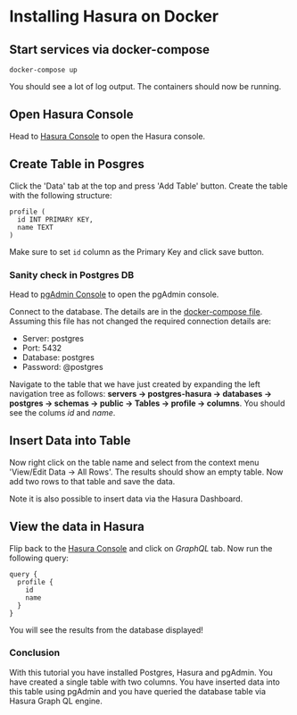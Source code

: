 # Installing Hasura on Docker

## Start services via docker-compose

```
docker-compose up
```

You should see a lot of log output. The containers should now be running.

## Open Hasura Console

Head to [Hasura Console](http://localhost:8080/console) to open the Hasura console.

## Create Table in Posgres

Click the 'Data' tab at the top and press 'Add Table' button. Create the table with the following structure:

```
profile (
  id INT PRIMARY KEY,
  name TEXT
)
```

Make sure to set `id` column as the Primary Key and click save button.

### Sanity check in Postgres DB

Head to [pgAdmin Console](http://localhost:5050/) to open the pgAdmin console.

Connect to the database. The details are in the [docker-compose file](./docker-compose.yml). Assuming this file has not changed the required connection details are:

* Server: postgres
* Port: 5432
* Database: postgres
* Password: @postgres

Navigate to the table that we have just created by expanding the left navigation tree as follows: **servers -> postgres-hasura -> databases -> postgres -> schemas -> public -> Tables -> profile -> columns**. You should see the colums *id* and *name*.

## Insert Data into Table

Now right click on the table name and select from the context menu 'View/Edit Data -> All Rows'. The results should show an empty table. Now add two rows to that table and save the data.

Note it is also possible to insert data via the Hasura Dashboard.

## View the data in Hasura

Flip back to the [Hasura Console](http://localhost:8080/console) and click on *GraphQL* tab. Now run the following query:

```
query {
  profile {
    id
    name
  }
}
```

You will see the results from the database displayed!

### Conclusion

With this tutorial you have installed Postgres, Hasura and pgAdmin. You have created a single table with two columns. You have inserted data into this table using pgAdmin and you have queried the database table via Hasura Graph QL engine.